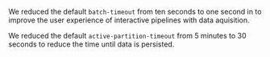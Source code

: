 We reduced the default `batch-timeout` from ten seconds to one second in to
improve the user experience of interactive pipelines with data aquisition.

We reduced the default `active-partition-timeout` from 5 minutes to 30 seconds
to reduce the time until data is persisted.
